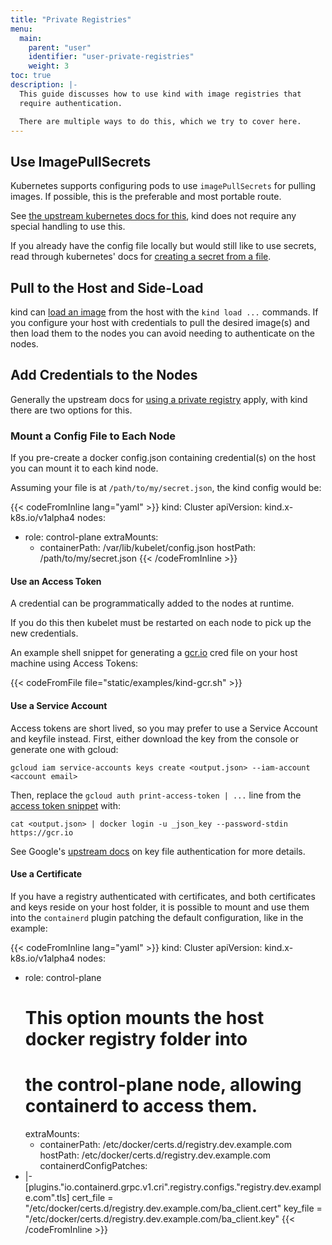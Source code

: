 ```yaml
---
title: "Private Registries"
menu:
  main:
    parent: "user"
    identifier: "user-private-registries"
    weight: 3
toc: true
description: |-
  This guide discusses how to use kind with image registries that
  require authentication.

  There are multiple ways to do this, which we try to cover here.
---
```

## Use ImagePullSecrets

Kubernetes supports configuring pods to use `imagePullSecrets` for pulling
images. If possible, this is the preferable and most portable route.

See [the upstream kubernetes docs for this][imagePullSecrets],
kind does not require any special handling to use this.

If you already have the config file locally but would still like to use secrets,
read through kubernetes' docs for [creating a secret from a file][imagePullFileSecrets].

## Pull to the Host and Side-Load

kind can [load an image][loading an image] from the host with the `kind load ...`
commands. If you configure your host with credentials to pull the desired 
image(s) and then load them to the nodes you can avoid needing to authenticate 
on the nodes.


## Add Credentials to the Nodes

Generally the upstream docs for [using a private registry] apply, with kind
there are two options for this.

### Mount a Config File to Each Node

If you pre-create a docker config.json containing credential(s) on the host
you can mount it to each kind node.

Assuming your file is at `/path/to/my/secret.json`, the kind config would be:

{{< codeFromInline lang="yaml" >}}
kind: Cluster
apiVersion: kind.x-k8s.io/v1alpha4
nodes:
- role: control-plane
  extraMounts:
  - containerPath: /var/lib/kubelet/config.json
    hostPath: /path/to/my/secret.json
{{< /codeFromInline >}}

#### Use an Access Token

A credential can be programmatically added to the nodes at runtime.

If you do this then kubelet must be restarted on each node to pick up the new credentials.

An example shell snippet for generating a [gcr.io][GCR] cred file on your host machine
using Access Tokens:

{{< codeFromFile file="static/examples/kind-gcr.sh" >}}

#### Use a Service Account

Access tokens are short lived, so you may prefer to use a Service Account and keyfile instead.
First, either download the key from the console or generate one with gcloud:

```
gcloud iam service-accounts keys create <output.json> --iam-account <account email>
```

Then, replace the `gcloud auth print-access-token | ...` line from the [access token snippet](#use-an-access-token) with:

```
cat <output.json> | docker login -u _json_key --password-stdin https://gcr.io
```

See Google's [upstream docs][keyFileAuthentication] on key file authentication for more details.

[keyFileAuthentication]: https://cloud.google.com/container-registry/docs/advanced-authentication#json_key_file
[imagePullSecrets]: https://kubernetes.io/docs/concepts/containers/images/#specifying-imagepullsecrets-on-a-pod
[imagePullFileSecrets]: https://kubernetes.io/docs/tasks/configure-pod-container/pull-image-private-registry/#registry-secret-existing-credentials
[loading an image]: /docs/user/quick-start/#loading-an-image-into-your-cluster
[using a private registry]: https://kubernetes.io/docs/concepts/containers/images/#using-a-private-registry
[GCR]: https://cloud.google.com/container-registry/

#### Use a Certificate

If you have a registry authenticated with certificates, and both certificates and keys
reside on your host folder, it is possible to mount and use them into the `containerd` plugin
patching the default configuration, like in the example:

{{< codeFromInline lang="yaml" >}}
kind: Cluster
apiVersion: kind.x-k8s.io/v1alpha4
nodes:
  - role: control-plane
    # This option mounts the host docker registry folder into
    # the control-plane node, allowing containerd to access them. 
    extraMounts:
      - containerPath: /etc/docker/certs.d/registry.dev.example.com
        hostPath: /etc/docker/certs.d/registry.dev.example.com
containerdConfigPatches:
  - |-
    [plugins."io.containerd.grpc.v1.cri".registry.configs."registry.dev.example.com".tls]
      cert_file = "/etc/docker/certs.d/registry.dev.example.com/ba_client.cert"
      key_file  = "/etc/docker/certs.d/registry.dev.example.com/ba_client.key"
{{< /codeFromInline >}}